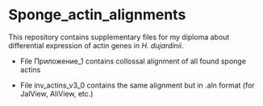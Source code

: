 # Sponge_actin_alignments

This repository contains supplementary files for my diploma about differential expression of actin genes in _H. dujardinii_.

- File Приложение_1 contains collossal alignment of all found sponge actins

- File inv_actins_v3_0 contains the same alignment but in .aln format (for JalView, AliView, etc.)
